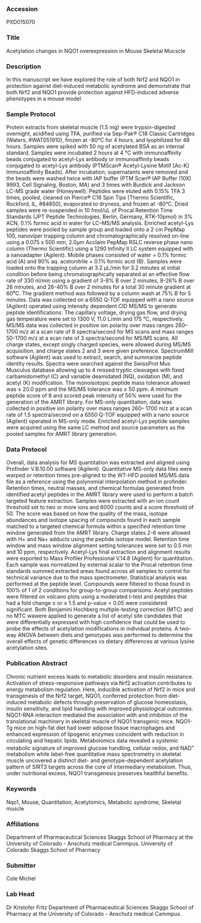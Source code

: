 ### Accession
PXD015070

### Title
Acetylation changes in NQO1 overexpression in Mouse Skeletal Mucscle

### Description
In this manuscript we have explored the role of both Nrf2 and NQO1 in protection against diet-induced metabolic syndrome and demonstrate that both Nrf2 and NQO1 provide protection against HFD-induced adverse phenotypes in a mouse model

### Sample Protocol
Protein extracts from skeletal muscle (1.5 mg) were trypsin-digested overnight, acidified using TFA, purified via Sep-Pak® C18 Classic Cartridges (Waters, #WAT051910), frozen at -80°C for 4 hours, and lyophilized for 48 hours. Samples were spiked with 50 ng of acetylated BSA as an internal standard. Samples were incubated 2 hours at 4 °C with immunoaffinity beads conjugated to acetyl-Lys antibody or immunoaffinity beads conjugated to acetyl-Lys antibody (PTMScan® Acetyl-Lysine Motif [Ac-K] Immunoaffinity Beads). After incubation, supernatants were removed and the beads were washed twice with IAP buffer (PTM Scan® IAP Buffer (10X) 9993, Cell Signaling, Boston, MA) and 3 times with Burdick and Jackson LC-MS grade water (Honeywell). Peptides were eluted with 0.15% TFA 3 times, pooled, cleaned on Pierce® C18 Spin Tips (Thermo Scientific, Rockford, IL, #84850), evaporated to dryness, and frozen at -80°C. Dried samples were re-suspended in 10 fmol/uL of Procal Retention Time Standards (JPT Peptide Technologies, Berlin, Germany, RTK-10pmol) in 3% ACN, 0.1% formic acid in water for LC–MS/MS analysis. Enriched acetyl-Lys peptides were pooled by sample group and loaded onto a 2 cm PepMap 100, nanoviper trapping column and chromatographically resolved on-line using a 0.075 x 500 mm, 2.0µm Acclaim PepMap RSLC reverse phase nano column (Thermo Scientific) using a 1290 Infinity II LC system equipped with a nanoadapter (Agilent). Mobile phases consisted of water + 0.1% formic acid (A) and 90% aq. acetonitrile + 0.1% formic acid (B). Samples were loaded onto the trapping column at 3.2 μL/min for 3.2 minutes at initial condition before being chromatographically separated at an effective flow rate of 330 nl/min using a gradient of 3-8% B over 2 minutes, 8-26% B over 26 minutes, and 26-40% B over 2 minutes  for a total 30 minute gradient at 60⁰C. The gradient method was followed by a column wash at 75% B for 5 minutes. Data was collected on a 6550 Q-TOF equipped with a nano source (Agilent) operated using intensity dependent CID MS/MS to generate peptide identifications. The capillary voltage, drying gas flow, and drying gas temperature were set to 1300 V, 11.0 L/min and 175 °C, respectively. MS/MS data was collected in positive ion polarity over mass ranges 260– 1700 m/z at a scan rate of 8 spectra/second for MS scans and mass ranges 50-1700 m/z at a scan rate of 3 spectra/second for MS/MS scans. All charge states, except singly charged species, were allowed during MS/MS acquisition, and charge states 2 and 3 were given preference. SpectrumMill software (Agilent) was used to extract, search, and summarize peptide identity results. Spectra were searched against the SwissProt Mus Musculus database allowing up to 4 missed tryptic cleavages with fixed carbamidomethyl (C) and variable deamidated (NQ), oxidation (M), and acetyl (K) modification. The monoisotopic peptide mass tolerance allowed was ± 20.0 ppm and the MS/MS tolerance was ± 50 ppm. A minimum peptide score of 8 and scored peak intensity of 50% were used for the generation of the AMRT library.  For MS-only quantitation, data was collected in positive ion polarity over mass ranges 260– 1700 m/z at a scan rate of 1.5 spectra/second on a 6550 Q-TOF equipped with a nano source (Agilent) operated in MS-only mode. Enriched acetyl-Lys peptide samples were acquired using the same LC method and source parameters as the pooled samples for AMRT library generation.

### Data Protocol
Overall, data analysis for MS quantitation was extracted and aligned using Profinder V.B.10.00 software (Agilent). Quantitative MS-only data files were warped or retention times pre-aligned to the WT-HFD pooled MS/MS data file as a reference using the polynomial interpolation method in profinder. Retention times, neutral masses, and chemical formulas generated from identified acetyl peptides in the AMRT library were used to perform a batch targeted feature extraction. Samples were extracted with an ion count threshold set to two or more ions and 6000 counts and a score threshold of 50. The score was based on how the quality of the mass, isotope abundances and isotope spacing of compounds found in each sample matched to a targeted chemical formula within a specified retention time window generated from the AMRT library. Charge states 2-6 were allowed with H+ and Na+ adducts using the peptide isotope model. Retention time window and mass window alignment setting tolerances were set to 0.5 min and 10 ppm, respectively. Acetyl-Lys final extraction and alignment results were exported to Mass Profiler Professional V.14.8 (Agilent) for quantitation. Each sample was normalized by external scalar to the Procal retention time standards summed extracted areas found across all samples to control for technical variance due to the mass spectrometer.  Statistical analysis was performed at the peptide level. Compounds were filtered to those found in 100% of 1 of 2 conditions for group-to-group comparisons. Acetyl peptides were filtered on volcano plots using a moderated t-test and peptides that had a fold change ≤ or ≥ 1.5 and p-value < 0.05 were considered significant. Both Benjamini Hochberg multiple-testing correction (MTC) and no MTC wawere applied to generate a list of acetyl site candidates that were differentially expressed with high confidence that could be used to probe the effects of acetylation modifications in individual proteins. A two-way ANOVA between diets and genotypes was performed to determine the overall effects of genetic differences vs dietary differences at various lysine acetylation sites.

### Publication Abstract
Chronic nutrient excess leads to metabolic disorders and insulin resistance. Activation of stress-responsive pathways via Nrf2 activation contributes to energy metabolism regulation. Here, inducible activation of Nrf2 in mice and transgenesis of the Nrf2 target, NQO1, conferred protection from diet-induced metabolic defects through preservation of glucose homeostasis, insulin sensitivity, and lipid handling with improved physiological outcomes. NQO1-RNA interaction mediated the association with and inhibition of the translational machinery in skeletal muscle of NQO1 transgenic mice. NQO1-Tg mice on high-fat diet had lower adipose tissue macrophages and enhanced expression of lipogenic enzymes coincident with reduction in circulating and hepatic lipids. Metabolomics data revealed a systemic metabolic signature of improved glucose handling, cellular redox, and NAD<sup>+</sup> metabolism while label-free quantitative mass spectrometry in skeletal muscle uncovered a distinct diet- and genotype-dependent acetylation pattern of SIRT3 targets across the core of intermediary metabolism. Thus, under nutritional excess, NQO1 transgenesis preserves healthful benefits.

### Keywords
Nqo1, Mouse, Quantitation, Acetylomics, Metabolic syndrome, Skeletal muscle

### Affiliations
Department of Pharmaceutical Sciences Skaggs School of Pharmacy at the University of Colorado - Anschutz medical Cammpus.
University of Colorado Skaggs School of Pharmacy

### Submitter
Cole Michel

### Lab Head
Dr Kristofer Fritz
Department of Pharmaceutical Sciences Skaggs School of Pharmacy at the University of Colorado - Anschutz medical Cammpus.


